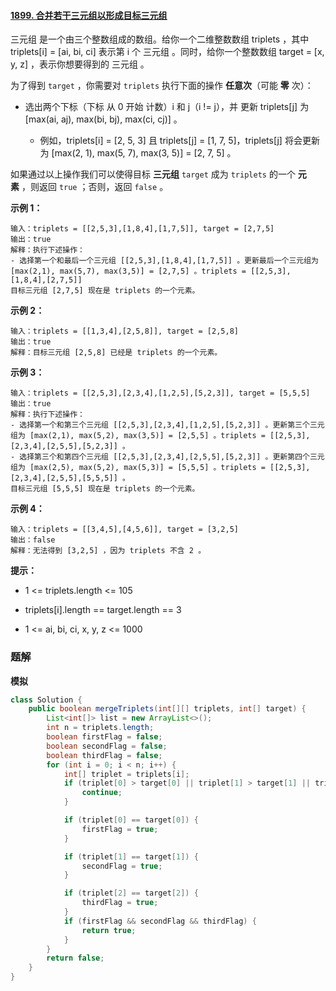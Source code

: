 #### [1899. 合并若干三元组以形成目标三元组](https://leetcode-cn.com/problems/merge-triplets-to-form-target-triplet/)

三元组 是一个由三个整数组成的数组。给你一个二维整数数组 triplets ，其中 triplets[i] = [ai, bi, ci] 表示第 i 个 三元组 。同时，给你一个整数数组 target = [x, y, z] ，表示你想要得到的 三元组 。

为了得到 `target` ，你需要对 `triplets` 执行下面的操作 **任意次**（可能 **零** 次）：

* 选出两个下标（下标 从 0 开始 计数）i 和 j（i != j），并 更新 triplets[j] 为 [max(ai, aj), max(bi, bj), max(ci, cj)] 。
  
  * 例如，triplets[i] = [2, 5, 3] 且 triplets[j] = [1, 7, 5]，triplets[j] 将会更新为 [max(2, 1), max(5, 7), max(3, 5)] = [2, 7, 5] 。

如果通过以上操作我们可以使得目标 **三元组** `target` 成为 `triplets` 的一个 **元素** ，则返回 `true` ；否则，返回 `false` 。

**示例 1：**

```shell
输入：triplets = [[2,5,3],[1,8,4],[1,7,5]], target = [2,7,5]
输出：true
解释：执行下述操作：
- 选择第一个和最后一个三元组 [[2,5,3],[1,8,4],[1,7,5]] 。更新最后一个三元组为 [max(2,1), max(5,7), max(3,5)] = [2,7,5] 。triplets = [[2,5,3],[1,8,4],[2,7,5]]
目标三元组 [2,7,5] 现在是 triplets 的一个元素。
```

**示例 2：**

```shell
输入：triplets = [[1,3,4],[2,5,8]], target = [2,5,8]
输出：true
解释：目标三元组 [2,5,8] 已经是 triplets 的一个元素。
```

**示例 3：**

```shell
输入：triplets = [[2,5,3],[2,3,4],[1,2,5],[5,2,3]], target = [5,5,5]
输出：true
解释：执行下述操作：
- 选择第一个和第三个三元组 [[2,5,3],[2,3,4],[1,2,5],[5,2,3]] 。更新第三个三元组为 [max(2,1), max(5,2), max(3,5)] = [2,5,5] 。triplets = [[2,5,3],[2,3,4],[2,5,5],[5,2,3]] 。
- 选择第三个和第四个三元组 [[2,5,3],[2,3,4],[2,5,5],[5,2,3]] 。更新第四个三元组为 [max(2,5), max(5,2), max(5,3)] = [5,5,5] 。triplets = [[2,5,3],[2,3,4],[2,5,5],[5,5,5]] 。
目标三元组 [5,5,5] 现在是 triplets 的一个元素。
```

**示例 4：**

```shell
输入：triplets = [[3,4,5],[4,5,6]], target = [3,2,5]
输出：false
解释：无法得到 [3,2,5] ，因为 triplets 不含 2 。
```

**提示：**

* 1 <= triplets.length <= 105

* triplets[i].length == target.length == 3

* 1 <= ai, bi, ci, x, y, z <= 1000

### 题解

**模拟**

```java
class Solution {
    public boolean mergeTriplets(int[][] triplets, int[] target) {
        List<int[]> list = new ArrayList<>();
        int n = triplets.length;
        boolean firstFlag = false;
        boolean secondFlag = false;
        boolean thirdFlag = false;
        for (int i = 0; i < n; i++) {
            int[] triplet = triplets[i];
            if (triplet[0] > target[0] || triplet[1] > target[1] || triplet[2] > target[2]) {
                continue;
            }

            if (triplet[0] == target[0]) {
                firstFlag = true;
            }

            if (triplet[1] == target[1]) {
                secondFlag = true;
            }

            if (triplet[2] == target[2]) {
                thirdFlag = true;
            }
            if (firstFlag && secondFlag && thirdFlag) {
                return true;
            }
        }
        return false;
    }
}
```
